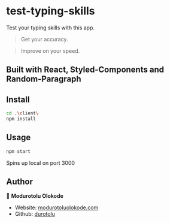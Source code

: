 # test-typing-skills
Test your typing skills with this app.

> Get your accuracy.

> Improve on your speed.

## Built with React, Styled-Components and Random-Paragraph

## Install

```sh
cd .\client\
npm install
```

## Usage

```sh
npm start
```

Spins up local on port 3000

## Author

👤 **Modurotolu Olokode**

- Website: [modurotoluolokode.com](http://modurotoluolokode.com/)
- Github: [durotolu](https://github.com/durotolu)